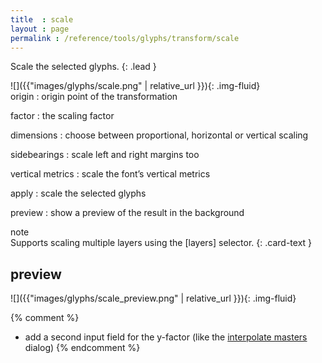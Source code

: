 ```yaml
---
title  : scale
layout : page
permalink : /reference/tools/glyphs/transform/scale
---
```


Scale the selected glyphs.
{: .lead }


<div class='row'>

<div class='col-sm-4' markdown='1'>
![]({{"images/glyphs/scale.png" | relative_url }}){: .img-fluid}
</div>

<div class='col-sm-8' markdown='1'>
origin
: origin point of the transformation

factor
: the scaling factor

dimensions
: choose between proportional, horizontal or vertical scaling

sidebearings
: scale left and right margins too

vertical metrics
: scale the font’s vertical metrics

apply
: scale the selected glyphs

preview
: show a preview of the result in the background
</div>

</div>


<div class="card bg-light my-3 rounded-0">
<div class="card-header">note</div>
<div class="card-body" markdown='1'>
Supports scaling multiple layers using the [layers] selector.
{: .card-text }
</div>
</div>

[layers]: ../../modifiers/layers/


preview
-------

![]({{"images/glyphs/scale_preview.png" | relative_url }}){: .img-fluid}


{% comment %}
- add a second input field for the y-factor (like the [interpolate masters](../../interpolation/interpolate/) dialog)
{% endcomment %}
